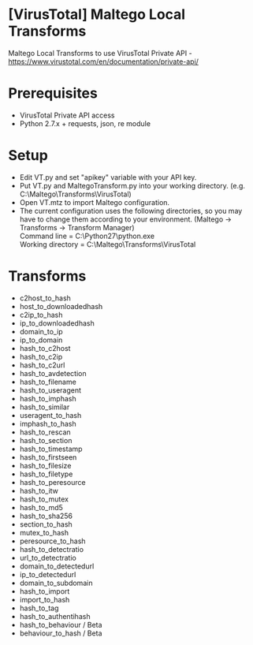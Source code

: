 # [VirusTotal] Maltego Local Transforms
Maltego Local Transforms to use VirusTotal Private API - https://www.virustotal.com/en/documentation/private-api/

# Prerequisites
- VirusTotal Private API access
- Python 2.7.x + requests, json, re module

# Setup
- Edit VT.py and set "apikey" variable with your API key.
- Put VT.py and MaltegoTransform.py into your working directory. (e.g. C:\Maltego\Transforms\VirusTotal)
- Open VT.mtz to import Maltego configuration.
- The current configuration uses the following directories, so you may have to change them according to your environment. (Maltego -> Transforms -> Transform Manager)  
  Command line = C:\Python27\python.exe  
  Working directory = C:\Maltego\Transforms\VirusTotal

# Transforms
- c2host_to_hash
- host_to_downloadedhash
- c2ip_to_hash
- ip_to_downloadedhash
- domain_to_ip
- ip_to_domain
- hash_to_c2host
- hash_to_c2ip
- hash_to_c2url
- hash_to_avdetection
- hash_to_filename
- hash_to_useragent
- hash_to_imphash
- hash_to_similar
- useragent_to_hash
- imphash_to_hash
- hash_to_rescan
- hash_to_section
- hash_to_timestamp
- hash_to_firstseen
- hash_to_filesize
- hash_to_filetype
- hash_to_peresource
- hash_to_itw
- hash_to_mutex
- hash_to_md5
- hash_to_sha256
- section_to_hash
- mutex_to_hash
- peresource_to_hash
- hash_to_detectratio
- url_to_detectratio
- domain_to_detectedurl
- ip_to_detectedurl
- domain_to_subdomain
- hash_to_import
- import_to_hash
- hash_to_tag
- hash_to_authentihash
- hash_to_behaviour / Beta
- behaviour_to_hash / Beta




